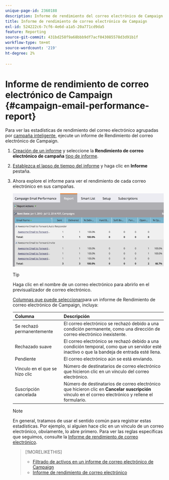 ```yaml
---
unique-page-id: 2360188
description: Informe de rendimiento del correo electrónico de Campaign - Documentos de Marketo - Documentación del producto
title: Informe de rendimiento de correo electrónico de Campaign
exl-id: 524222c6-7cf6-4e6d-a1a5-20a771cd9da5
feature: Reporting
source-git-commit: 431bd258f9a68bbb9df7acf043085578d3d91b1f
workflow-type: tm+mt
source-wordcount: '219'
ht-degree: 2%

---
```


# Informe de rendimiento de correo electrónico de Campaign {#campaign-email-performance-report}

Para ver las estadísticas de rendimiento del correo electrónico agrupadas por [campaña inteligente](/help/marketo/product-docs/core-marketo-concepts/smart-campaigns/creating-a-smart-campaign/understanding-batch-and-trigger-smart-campaigns.md), ejecute un informe de Rendimiento del correo electrónico de Campaign.

1. [Creación de un informe](/help/marketo/product-docs/reporting/basic-reporting/creating-reports/create-a-report-in-a-program.md) y seleccione la **Rendimiento de correo electrónico de campaña** [tipo de informe](/help/marketo/product-docs/reporting/basic-reporting/report-types/report-type-overview.md).

1. [Establezca el lapso de tiempo del informe](/help/marketo/product-docs/reporting/basic-reporting/editing-reports/change-a-report-time-frame.md) y haga clic en **Informe** pestaña.

1. Ahora explore el informe para ver el rendimiento de cada correo electrónico en sus campañas.

   ![](assets/image2014-9-16-16-3a19-3a59.png)

   >[!TIP]
   >
   >Haga clic en el nombre de un correo electrónico para abrirlo en el previsualizador de correo electrónico.

   [Columnas que puede seleccionar](/help/marketo/product-docs/reporting/basic-reporting/editing-reports/select-report-columns.md)para un informe de Rendimiento de correo electrónico de Campaign, incluya:

   | Columna | Descripción |
   |---|---|
   | Se rechazó permanentemente | El correo electrónico se rechazó debido a una condición permanente, como una dirección de correo electrónico inexistente. |
   | Rechazado suave | El correo electrónico se rechazó debido a una condición temporal, como que un servidor esté inactivo o que la bandeja de entrada esté llena. |
   | Pendiente | El correo electrónico aún se está enviando. |
   | Vínculo en el que se hizo clic | Número de destinatarios de correo electrónico que hicieron clic en un vínculo del correo electrónico. |
   | Suscripción cancelada | Número de destinatarios de correo electrónico que hicieron clic en **Cancelar suscripción** vínculo en el correo electrónico y rellene el formulario. |

   >[!NOTE]
   >
   >En general, tratamos de usar el sentido común para registrar estas estadísticas. Por ejemplo, si alguien hace clic en un vínculo de un correo electrónico, obviamente, lo abre primero. Para ver las reglas específicas que seguimos, consulte la [Informe de rendimiento de correo electrónico](/help/marketo/product-docs/email-marketing/email-programs/email-program-data/email-performance-report.md).

   >[!MORELIKETHIS]
   >
   >* [Filtrado de activos en un informe de correo electrónico de Campaign](/help/marketo/product-docs/reporting/basic-reporting/report-activity/filter-assets-in-a-campaign-email-reports.md)
   >* [Informe de rendimiento de correo electrónico](/help/marketo/product-docs/email-marketing/email-programs/email-program-data/email-performance-report.md)
